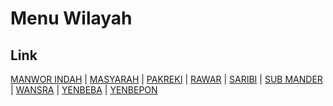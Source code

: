 # Menu Wilayah

## Link

[MANWOR INDAH](https://github.com/gigit-pemilu/pemilu-2024-91-papua/tree/main/pilpres/hitung-suara/sub/91-papua/sub/06-biak-numfor/sub/17-orkeri/sub/2009-manwor-indah)
 | 
[MASYARAH](https://github.com/gigit-pemilu/pemilu-2024-91-papua/tree/main/pilpres/hitung-suara/sub/91-papua/sub/06-biak-numfor/sub/17-orkeri/sub/2007-masyarah)
 | 
[PAKREKI](https://github.com/gigit-pemilu/pemilu-2024-91-papua/tree/main/pilpres/hitung-suara/sub/91-papua/sub/06-biak-numfor/sub/17-orkeri/sub/2006-pakreki)
 | 
[RAWAR](https://github.com/gigit-pemilu/pemilu-2024-91-papua/tree/main/pilpres/hitung-suara/sub/91-papua/sub/06-biak-numfor/sub/17-orkeri/sub/2005-rawar)
 | 
[SARIBI](https://github.com/gigit-pemilu/pemilu-2024-91-papua/tree/main/pilpres/hitung-suara/sub/91-papua/sub/06-biak-numfor/sub/17-orkeri/sub/2003-saribi)
 | 
[SUB MANDER](https://github.com/gigit-pemilu/pemilu-2024-91-papua/tree/main/pilpres/hitung-suara/sub/91-papua/sub/06-biak-numfor/sub/17-orkeri/sub/2004-sub-mander)
 | 
[WANSRA](https://github.com/gigit-pemilu/pemilu-2024-91-papua/tree/main/pilpres/hitung-suara/sub/91-papua/sub/06-biak-numfor/sub/17-orkeri/sub/2008-wansra)
 | 
[YENBEBA](https://github.com/gigit-pemilu/pemilu-2024-91-papua/tree/main/pilpres/hitung-suara/sub/91-papua/sub/06-biak-numfor/sub/17-orkeri/sub/2001-yenbeba)
 | 
[YENBEPON](https://github.com/gigit-pemilu/pemilu-2024-91-papua/tree/main/pilpres/hitung-suara/sub/91-papua/sub/06-biak-numfor/sub/17-orkeri/sub/2002-yenbepon)

